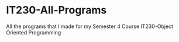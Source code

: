 # IT230-All-Programs
All the programs that I made for my Semester 4 Course IT230-Object Oriented Programming
